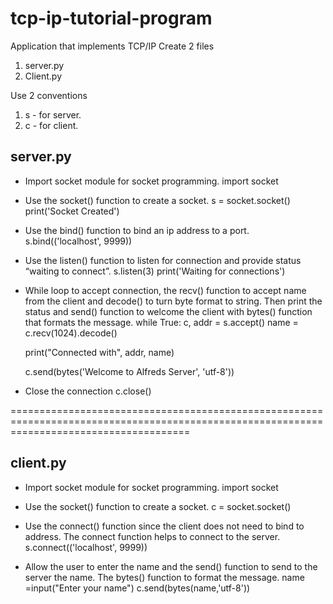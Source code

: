 # tcp-ip-tutorial-program
Application that implements TCP/IP
Create 2 files
1. server.py
2. Client.py


Use 2 conventions
1. s - for server.
2. c - for client.


server.py
---------
* Import socket module for socket programming.
import socket


* Use the socket() function to create a socket.
s = socket.socket()
print('Socket Created')


* Use the bind() function to bind an ip address to a port.
s.bind(('localhost', 9999))


* Use the listen() function to listen for connection and provide status “waiting to connect”.
s.listen(3)
print('Waiting for connections')


* While loop to accept connection, the recv() function to accept name from the client and decode() to turn byte format to string. Then print the status and send() function to welcome the client with bytes() function that formats the message.
while True:
    c, addr = s.accept()
    name = c.recv(1024).decode()


    print("Connected with", addr, name)
   
    c.send(bytes('Welcome to Alfreds Server', 'utf-8'))


* Close the connection
c.close()

===========================================================================================================================================

client.py
---------
* Import socket module for socket programming.
import socket


* Use the socket() function to create a socket.
c = socket.socket()


* Use the connect() function since the client does not need to bind to address. The connect function helps to connect to the server.
s.connect(('localhost', 9999))


* Allow the user to enter the name and the send() function to send to the server the name. The bytes() function to format the message.
name =input("Enter your name")
c.send(bytes(name,'utf-8'))
